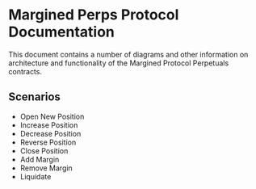 # Margined Perps Protocol Documentation

This document contains a number of diagrams and other information on architecture and functionality of the Margined Protocol Perpetuals contracts.

## Scenarios

* Open New Position
* Increase Position
* Decrease Position
* Reverse Position
* Close Position
* Add Margin
* Remove Margin
* Liquidate